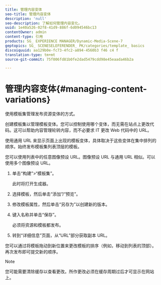 ```yaml
---
title: 管理内容变体
seo-title: 管理内容变体
description: 'null'
seo-description: 了解如何管理内容变化。
uuid: 1e40a526-02f8-41d9-886f-6d094546bc13
contentOwner: admin
content-type: 引用
products: SG_ EXPERIENCE MANAGER/Dynamic-Media-Scene-7
geptopics: SG_ SCENESELEFERENDER_ PK/categories/template_ basics
discoiquuid: aa129b0e-fc73-4fc2-a894-4560b3 f46 c4 f
translation-type: tm+mt
source-git-commit: 75f006fd81b0fe2dad5479cdd98e45eaada46b2a

---
```



# 管理内容变体{#managing-content-variations}

使用模板集管理发布资源变体的方式。

创建模板集以管理模板变体。您可以控制使用哪个变体，而无需在站点上更改代码。这可以帮助内容管理轮转内容，而不必要求 IT 更改 Web 代码中的 URL。

使用通用 URL 来显示页面上出现的模板变体，具体取决于这些变体在集中排列的顺序。始终发布模板集列表顶层的模板。

您可以使用列表中的任意图像预设 URL。图像预设 URL 与通用 URL 相似。可以使用多个图像预设 URL。

1. 单击“构建”&gt;“模板集”。

   此时将打开生成器。

1. 选择模板，然后单击“添加”/“预览”。
1. 修改模板属性，然后单击“另存为”以创建新的版本。
1. 键入名称并单击“保存”。

   必须将资源和模板都发布。

1. 转到“详细信息”页面，从“URL”部分获取副本 URL。

您可以通过将模板拖动到新位置来更改模板的排序（例如，移动到列表的顶部）。再次发布即可提交新的顺序。

>[!NOTE]
>
>您可能需要清除缓存以查看更改。所作更改必须在缓存周期过后才可显示在网站上。

